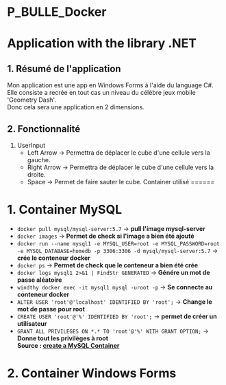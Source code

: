 # P_BULLE_Docker
Application with the library .NET
======
## 1. Résumé de l'application
Mon application est une app en Windows Forms à l'aide du language C#.  
Elle consiste a recrée en tout cas un niveau du célébre jeux mobile 'Geometry Dash'.  
Donc cela sera une application en 2 dimensions.  
## 2. Fonctionnalité
   1. UserInput
      * Left Arrow -> Permettra de déplacer le cube d'une cellule vers la gauche.
      * Right Arrow -> Permettra de déplacer le cube d'une cellule vers la droite.
      * Space -> Permet de faire sauter le cube.
Container utilisé
======
# 1. Container MySQL
* `docker pull mysql/mysql-server:5.7` -> **pull l'image mysql-server**  
* `docker images` -> **Permet de check si l'image a bien été ajouté**  
* `docker run --name mysql1 -e MYSQL_USER=root -e MYSQL_PASSWORD=root -e MYSQL_DATABASE=homedb -p 3306:3306 -d mysql/mysql-server:5.7` -> **crée le conteneur docker**   
* `docker ps` -> **Permet de check que le conteneur a bien été crée**  
* `docker logs mysql1 2>&1 | FindStr GENERATED` -> **Génére un mot de passe aléatoire**  
* `windthy docker exec -it mysql1 mysql -uroot -p` -> **Se connecte au conteneur docker**  
* `ALTER USER 'root'@'localhost' IDENTIFIED BY 'root';` -> **Change le mot de passe pour root**  
* `CREATE USER 'root'@'%' IDENTIFIED BY 'root';` -> **permet de créer un utilisateur**  
* `GRANT ALL PRIVILEGES ON *.* TO 'root'@'%' WITH GRANT OPTION;` -> **Donne tout les privilèges à root**  
**Source : [create a MySQL Container](https://www.devgi.com/2018/11/install-mysql-docker-windows.html)**  
# 2. Container Windows Forms

